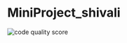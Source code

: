 # MiniProject_shivali

![code quality score](https://www.code-inspector.com/project/25047/score/svg)
